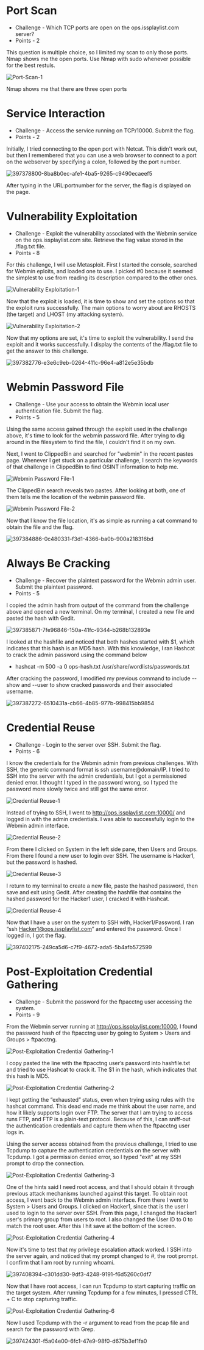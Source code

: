 # Port Scan

* Challenge - Which TCP ports are open on the ops.issplaylist.com server?
* Points - 2 

This question is multiple choice, so I limited my scan to only those ports. Nmap shows me the open ports. Use Nmap with sudo whenever possible for the best restuls. 

![Port-Scan-1](https://github.com/user-attachments/assets/2ddf01fd-2fa9-4b4c-bca6-25959a0a29db)

Nmap shows me that there are three open ports

# Service Interaction

* Challenge - Access the service running on TCP/10000. Submit the flag.
* Points - 2

Initially, I tried connecting to the open port with Netcat. This didn't work out, but then I remembered that you can use a web browser to connect to a port on the webserver by specifying a colon, followed by the port number. 

![397378800-8ba8b0ec-afe1-4ba5-9265-c9490ecaeef5](https://github.com/user-attachments/assets/920f4f7e-3f67-4d9d-91b0-1bd1a199bd01)

After typing in the URL:portnumber for the server, the flag is displayed on the page. 

# Vulnerability Exploitation

* Challenge - Exploit the vulnerability associated with the Webmin service on the ops.issplaylist.com site. Retrieve the flag value stored in the /flag.txt file.
* Points - 8

For this challenge, I will use Metasploit. First I started the console, searched for Webmin eploits, and loaded one to use. I picked #0 because it seemed the simplest to use from reading its description compared to the other ones. 

![Vulnerability Exploitation-1](https://github.com/user-attachments/assets/c77854cd-2d87-47fb-addc-0e3daca07158)

Now that the exploit is loaded, it is time to show and set the options so that the exploit runs successfully. The main options to worry about are RHOSTS (the target) and LHOST (my attacking system). 

![Vulnerability Exploitation-2](https://github.com/user-attachments/assets/46e520b0-5b79-43c5-a187-aa3e50fe54d4)

Now that my options are set, it's time to exploit the vulnerability. I send the exploit and it works successfully. I display the contents of the /flag.txt file to get the answer to this challenge. 

![397382776-e3e6c9eb-0264-411c-96e4-a812e5e35bdb](https://github.com/user-attachments/assets/d79d917b-0a8a-4ee8-9c8a-ee16332de6b0)


# Webmin Password File

* Challenge - Use your access to obtain the Webmin local user authentication file. Submit the flag.
* Points - 5

Using the same access gained through the exploit used in the challenge above, it's time to look for the webmin password file. After trying to dig around in the filesystem to find the file, I couldn't find it on my own. 

Next, I went to ClippedBin and searched for "webmin" in the recent pastes page. Whenever I get stuck on a particular challenge, I search the keywords of that challenge in ClippedBin to find OSINT information to help me. 

![Webmin Password File-1](https://github.com/user-attachments/assets/f7047b1e-79c7-4493-b9eb-8af35c62e7e4)

The ClippedBin search reveals two pastes. After looking at both, one of them tells me the location of the webmin password file. 

![Webmin Password File-2](https://github.com/user-attachments/assets/ad51d82d-ab72-4bd5-bfa6-c38ac02c9e93)

Now that I know the file location, it's as simple as running a cat command to obtain the file and the flag. 

![397384886-0c480331-f3d1-4366-ba0b-900a218316bd](https://github.com/user-attachments/assets/164e5b11-237c-465c-81ad-320b6536238a)


# Always Be Cracking

* Challenge - Recover the plaintext password for the Webmin admin user. Submit the plaintext password.
* Points - 5

I copied the admin hash from output of the command from the challenge above and opened a new terminal. On my terminal, I created a new file and pasted the hash with Gedit. 

![397385871-7fe96846-150a-41fc-9344-b268b132893e](https://github.com/user-attachments/assets/28481c4a-7338-41ff-aa10-398cb101712a)

I looked at the hashfile and noticed that both hashes started with $1, which indicates that this hash is an MD5 hash. With this knowledge, I ran Hashcat to crack the admin password using the command below
* hashcat -m 500 -a 0 ops-hash.txt /usr/share/wordlists/passwords.txt

After cracking the password, I modified my previous command to include --show and --user to show cracked passwords and their associated username.

![397387272-6510431a-cb66-4b85-977b-998415bb9854](https://github.com/user-attachments/assets/ae80d95d-7374-4aec-a201-693bc23d3a58)


# Credential Reuse

* Challenge - Login to the server over SSH. Submit the flag.
* Points - 6 

I know the credentials for the Webmin admin from previous challenges. With SSH, the generic command format is ssh username@domain/IP. I tried to SSH into the server with the admin credentials, but I got a permissioned denied error. I thought I typed in the password wrong, so I typed the password more slowly twice and still got the same error.

![Credential Reuse-1](https://github.com/user-attachments/assets/41cbf1c5-c91f-4b8f-8758-1a6f1ae66a65)

Instead of trying to SSH, I went to http://ops.issplaylist.com:10000/ and logged in with the admin credentials. I was able to successfully login to the Webmin admin interface. 

![Credential Reuse-2](https://github.com/user-attachments/assets/7db0322e-9ebb-4a7d-92bf-da28face4aae)

From there I clicked on System in the left side pane, then Users and Groups. From there I found a new user to login over SSH. The username is Hacker1, but the password is hashed. 

![Credential Reuse-3](https://github.com/user-attachments/assets/72c4091c-7842-4c92-a0cb-2278e2d8bc85)

I return to my terminal to create a new file, paste the hashed password, then save and exit using Gedit. After creating the hashfile that contains the hashed password for the Hacker1 user, I cracked it with Hashcat. 

![Credential Reuse-4](https://github.com/user-attachments/assets/d5ec4495-49a7-4c53-9e64-bf824b6161c0)

Now that I have a user on the system to SSH with, Hacker1/Password. I ran “ssh Hacker1@ops.issplaylist.com” and entered the password. Once I logged in, I got the flag.

![397402175-249ca5d6-c7f9-4672-ada5-5b4afb572599](https://github.com/user-attachments/assets/ecb0e81a-c91c-41d8-ad13-d2adbdf6a0ac)

# Post-Exploitation Credential Gathering

* Challenge - Submit the password for the ftpacctng user accessing the system.
* Points - 9 

From the Webmin server running at http://ops.issplaylist.com:10000, I found the password hash of the ftpacctng user by going to System > Users and Groups > ftpacctng.

![Post-Exploitation Credential Gathering-1](https://github.com/user-attachments/assets/87d548c4-a83f-49f4-8039-cb0890e9b81d)

I copy pasted the line with the ftpacctng user’s password into hashfile.txt and tried to use Hashcat to crack it. The $1 in the hash, which indicates that this hash is MD5. 

![Post-Exploitation Credential Gathering-2](https://github.com/user-attachments/assets/cbd6228b-4351-4a2a-b0f8-14bb44162e5d)

I kept getting the “exhausted” status, even when trying using rules with the hashcat command. This dead end made me think about the user name, and how it likely supports login over FTP. The server that I am trying to access runs FTP, and FTP is a plain-text protocol. Because of this, I can sniff-out the authentication credentials and capture them when the ftpacctng user logs in. 

Using the server access obtained from the previous challenge, I tried to use Tcpdump to capture the authentication credentials on the server with Tcpdump. I got a permission denied error, so I typed "exit" at my SSH prompt to drop the connection. 

![Post-Exploitation Credential Gathering-3](https://github.com/user-attachments/assets/60044d85-c98a-4a7f-8e25-bbc79fdd134f)

One of the hints said I need root access, and that I should obtain it through previous attack mechanisms launched against this target. To obtain root access, I went back to the Webmin admin interface. From there I went to System > Users and Groups. I clicked on Hacker1, since that is the user I used to login to the server over SSH. From this page, I changed the Hacker1 user's primary group from users to root. I also changed the User ID to 0 to match the root user. After this I hit save at the bottom of the screen. 

![Post-Exploitation Credential Gathering-4](https://github.com/user-attachments/assets/f6da82ee-85d8-4120-a1bc-a4ea40d5055e)

Now it's time to test that my privilege escalation attack worked. I SSH into the server again, and noticed that my prompt changed to #, the root prompt. I confirm that I am root by running whoami.

![397408394-c301dd30-9df3-4248-9191-f6d5260c0df7](https://github.com/user-attachments/assets/625ba61f-0bff-427c-ac85-6a56fa9eacaa)

Now that I have root access, I can run Tcpdump to start capturing traffic on the target system. After running Tcpdump for a few minutes, I pressed CTRL + C to stop capturing traffic. 

![Post-Exploitation Credential Gathering-6](https://github.com/user-attachments/assets/b1aef36e-cd6d-45e5-b30a-b95c618f2299)

Now I used Tcpdump with the -r argument to read from the pcap file and search for the password with Grep. 

![397424301-f5a04e00-6fc1-47e9-98f0-d675b3ef1fa0](https://github.com/user-attachments/assets/64e406c0-4cb0-4bd2-ac8c-470430148118)

